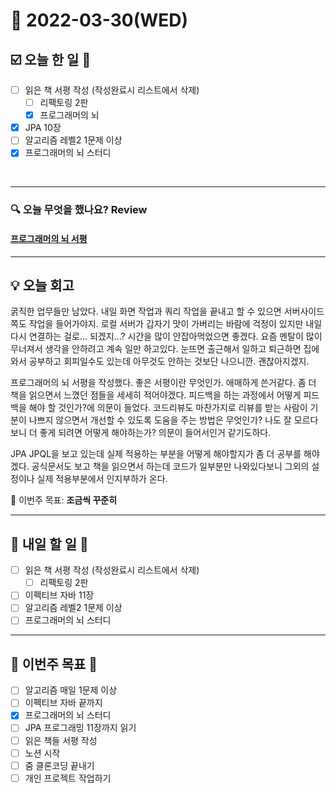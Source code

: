 # 📆 2022-03-30(WED)
## ☑️ 오늘 한 일 📑
- [ ] 읽은 책 서평 작성 (작성완료시 리스트에서 삭제)
    - [ ] 리팩토링 2판
    - [x] 프로그래머의 뇌
- [x] JPA 10장
- [ ] 알고리즘 레벨2 1문제 이상
- [x] 프로그래머의 뇌 스터디  
 
<br>

***

### 🔍️ 오늘 무엇을 했나요? Review
#### [프로그래머의 뇌 서평](https://github.com/Kyuwon53/Kyuwon53.github.io/blob/main/_posts/2022-03-30-%5B%EC%84%9C%ED%8F%89%5D%ED%94%84%EB%A1%9C%EA%B7%B8%EB%9E%98%EB%A8%B8%EC%9D%98%20%EB%87%8C.md)

***

## 💡 오늘 회고

굵직한 업무들만 남았다. 내일 화면 작업과 쿼리 작업을 끝내고 할 수 있으면 서버사이드쪽도 작업을 들어가야지. 로컬 서버가 갑자기 맛이 가버리는 바람에 걱정이 있지만
내일 다시 연결하는 걸로... 되겠지...? 시간을 많이 안잡아먹었으면 좋겠다. 요즘 멘탈이 많이 무너져서 생각을 안하려고 계속 일만 하고있다. 눈뜨면 출근해서 일하고
퇴근하면 집에와서 공부하고 회피일수도 있는데 아무것도 안하는 것보단 나으니깐. 괜찮아지겠지.

프로그래머의 뇌 서평을 작성했다. 좋은 서평이란 무엇인가. 애매하게 쓴거같다. 좀 더 책을 읽으면서 느꼈던 점들을 세세히 적어야겠다. 피드백을 하는 과정에서 
어떻게 피드백을 해야 할 것인가?에 의문이 들었다. 코드리뷰도 마찬가지로 리뷰를 받는 사람이 기분이 나쁘지 않으면서 개선할 수 있도록 도움을 주는 방법은 무엇인가?
나도 잘 모르다보니 더 좋게 되려면 어떻게 해야하는가?  의문이 들어서인거 같기도하다.

JPA JPQL을 보고 있는데 실제 적용하는 부분을 어떻게 해야할지가 좀 더 공부를 해야겠다. 공식문서도 보고 책을 읽으면서 하는데 코드가 일부분만 나와있다보니 
그외의 설정이나 실제 적용부분에서 인지부하가 온다. 

🎯 이번주 목표: **조금씩 꾸준히**

***

## 🎯 내일 할 일 🎯
- [ ] 읽은 책 서평 작성 (작성완료시 리스트에서 삭제)
    - [ ] 리팩토링 2판
- [ ] 이펙티브 자바 11장
- [ ] 알고리즘 레벨2 1문제 이상
- [ ] 프로그래머의 뇌 스터디 

***

## 🏁 이번주 목표 🏁
- [ ] 알고리즘 매일 1문제 이상
- [ ] 이펙티브 자바 끝까지
- [x] 프로그래머의 뇌 스터디
- [ ] JPA 프로그래밍 11장까지 읽기
- [ ] 읽은 책들 서평 작성
- [ ] 노션 시작
- [ ] 줌 클론코딩 끝내기
- [ ] 개인 프로젝트 작업하기 